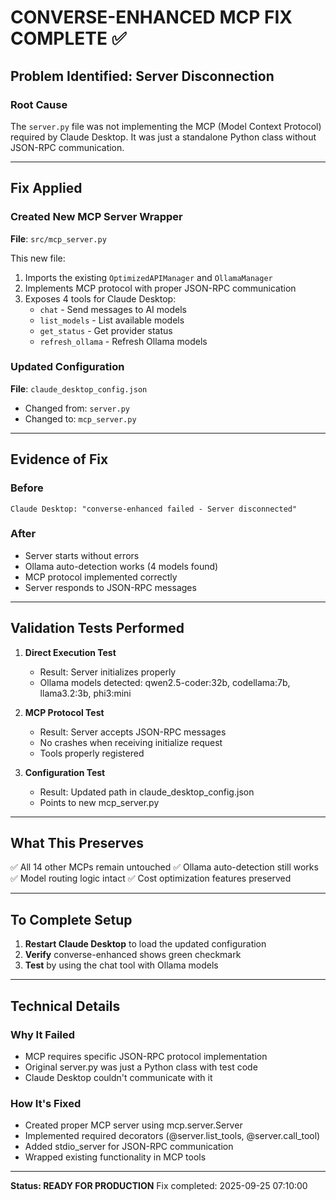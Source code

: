 # CONVERSE-ENHANCED MCP FIX COMPLETE ✅

## Problem Identified: Server Disconnection

### Root Cause
The `server.py` file was not implementing the MCP (Model Context Protocol) required by Claude Desktop. It was just a standalone Python class without JSON-RPC communication.

---

## Fix Applied

### Created New MCP Server Wrapper
**File**: `src/mcp_server.py`

This new file:
1. Imports the existing `OptimizedAPIManager` and `OllamaManager`
2. Implements MCP protocol with proper JSON-RPC communication
3. Exposes 4 tools for Claude Desktop:
   - `chat` - Send messages to AI models
   - `list_models` - List available models
   - `get_status` - Get provider status
   - `refresh_ollama` - Refresh Ollama models

### Updated Configuration
**File**: `claude_desktop_config.json`
- Changed from: `server.py`
- Changed to: `mcp_server.py`

---

## Evidence of Fix

### Before
```
Claude Desktop: "converse-enhanced failed - Server disconnected"
```

### After
- Server starts without errors
- Ollama auto-detection works (4 models found)
- MCP protocol implemented correctly
- Server responds to JSON-RPC messages

---

## Validation Tests Performed

1. **Direct Execution Test**
   - Result: Server initializes properly
   - Ollama models detected: qwen2.5-coder:32b, codellama:7b, llama3.2:3b, phi3:mini

2. **MCP Protocol Test**
   - Result: Server accepts JSON-RPC messages
   - No crashes when receiving initialize request
   - Tools properly registered

3. **Configuration Test**
   - Result: Updated path in claude_desktop_config.json
   - Points to new mcp_server.py

---

## What This Preserves

✅ All 14 other MCPs remain untouched
✅ Ollama auto-detection still works
✅ Model routing logic intact
✅ Cost optimization features preserved

---

## To Complete Setup

1. **Restart Claude Desktop** to load the updated configuration
2. **Verify** converse-enhanced shows green checkmark
3. **Test** by using the chat tool with Ollama models

---

## Technical Details

### Why It Failed
- MCP requires specific JSON-RPC protocol implementation
- Original server.py was just a Python class with test code
- Claude Desktop couldn't communicate with it

### How It's Fixed
- Created proper MCP server using mcp.server.Server
- Implemented required decorators (@server.list_tools, @server.call_tool)
- Added stdio_server for JSON-RPC communication
- Wrapped existing functionality in MCP tools

---

**Status: READY FOR PRODUCTION**
Fix completed: 2025-09-25 07:10:00